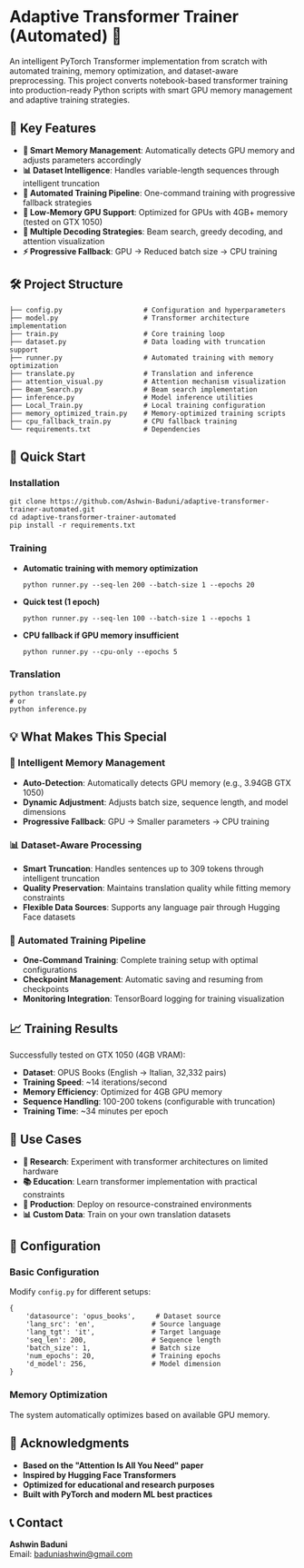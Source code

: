 # Adaptive Transformer Trainer (Automated) 🚀

An intelligent PyTorch Transformer implementation from scratch with automated training, memory optimization, and dataset-aware preprocessing. This project converts notebook-based transformer training into production-ready Python scripts with smart GPU memory management and adaptive training strategies.

## 🌟 Key Features

- **🧠 Smart Memory Management**: Automatically detects GPU memory and adjusts parameters accordingly
- **📊 Dataset Intelligence**: Handles variable-length sequences through intelligent truncation
- **🔄 Automated Training Pipeline**: One-command training with progressive fallback strategies
- **💾 Low-Memory GPU Support**: Optimized for GPUs with 4GB+ memory (tested on GTX 1050)
- **🎯 Multiple Decoding Strategies**: Beam search, greedy decoding, and attention visualization
- **⚡ Progressive Fallback**: GPU → Reduced batch size → CPU training

## 🛠️ Project Structure

```
├── config.py                    # Configuration and hyperparameters
├── model.py                     # Transformer architecture implementation
├── train.py                     # Core training loop
├── dataset.py                   # Data loading with truncation support
├── runner.py                    # Automated training with memory optimization
├── translate.py                 # Translation and inference
├── attention_visual.py          # Attention mechanism visualization
├── Beam_Search.py               # Beam search implementation
├── inference.py                 # Model inference utilities
├── Local_Train.py               # Local training configuration
├── memory_optimized_train.py    # Memory-optimized training scripts
├── cpu_fallback_train.py        # CPU fallback training
└── requirements.txt             # Dependencies
```

## 🚀 Quick Start

### Installation

```
git clone https://github.com/Ashwin-Baduni/adaptive-transformer-trainer-automated.git
cd adaptive-transformer-trainer-automated
pip install -r requirements.txt
```

### Training

- **Automatic training with memory optimization**
  ```
  python runner.py --seq-len 200 --batch-size 1 --epochs 20
  ```
- **Quick test (1 epoch)**
  ```
  python runner.py --seq-len 100 --batch-size 1 --epochs 1
  ```
- **CPU fallback if GPU memory insufficient**
  ```
  python runner.py --cpu-only --epochs 5
  ```

### Translation

```
python translate.py
# or
python inference.py
```

## 💡 What Makes This Special

### 🧠 Intelligent Memory Management

- **Auto-Detection**: Automatically detects GPU memory (e.g., 3.94GB GTX 1050)
- **Dynamic Adjustment**: Adjusts batch size, sequence length, and model dimensions
- **Progressive Fallback**: GPU → Smaller parameters → CPU training

### 📊 Dataset-Aware Processing

- **Smart Truncation**: Handles sentences up to 309 tokens through intelligent truncation
- **Quality Preservation**: Maintains translation quality while fitting memory constraints
- **Flexible Data Sources**: Supports any language pair through Hugging Face datasets

### 🔄 Automated Training Pipeline

- **One-Command Training**: Complete training setup with optimal configurations
- **Checkpoint Management**: Automatic saving and resuming from checkpoints
- **Monitoring Integration**: TensorBoard logging for training visualization

## 📈 Training Results

Successfully tested on GTX 1050 (4GB VRAM):

- **Dataset**: OPUS Books (English → Italian, 32,332 pairs)
- **Training Speed**: ~14 iterations/second
- **Memory Efficiency**: Optimized for 4GB GPU memory
- **Sequence Handling**: 100-200 tokens (configurable with truncation)
- **Training Time**: ~34 minutes per epoch

## 🎯 Use Cases

- **🔬 Research**: Experiment with transformer architectures on limited hardware
- **📚 Education**: Learn transformer implementation with practical constraints
- **🚀 Production**: Deploy on resource-constrained environments
- **📊 Custom Data**: Train on your own translation datasets

## 🔧 Configuration

### Basic Configuration

Modify `config.py` for different setups:

```
{
    'datasource': 'opus_books',     # Dataset source
    'lang_src': 'en',              # Source language
    'lang_tgt': 'it',              # Target language
    'seq_len': 200,                # Sequence length
    'batch_size': 1,               # Batch size
    'num_epochs': 20,              # Training epochs
    'd_model': 256,                # Model dimension
}
```

### Memory Optimization

The system automatically optimizes based on available GPU memory.

## 🙏 Acknowledgments

- **Based on the "Attention Is All You Need" paper**
- **Inspired by Hugging Face Transformers**
- **Optimized for educational and research purposes**
- **Built with PyTorch and modern ML best practices**

## 📞 Contact

**Ashwin Baduni**  
Email: baduniashwin@gmail.com
